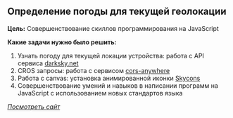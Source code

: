 ## Определение погоды для текущей геолокации

**Цель:** Cовершенствование скиллов программирования на JavaScript

**Какие задачи нужно было решить:**

1. Узнать погоду для текущей локации устройства: работа с API сервиса [darksky.net](https://darksky.net/dev)
2. CROS запросы: работа с сервисом [cors-anywhere](http://cors-anywhere.herokuapp.com/) 
3. Работа с cаnvas: установка анимированной иконки [Skycons](https://github.com/darkskyapp)
4. Совершенствование умений и навыков в написании программ на JavaScript с использованием новых стандартов языка

[_Посмотреть сайт_](https://git.lekua.in.ua/weather-geolocation/)